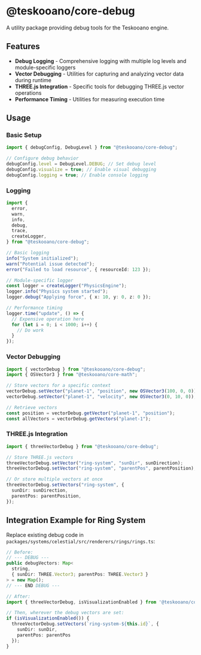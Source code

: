 # @teskooano/core-debug

A utility package providing debug tools for the Teskooano engine.

## Features

- **Debug Logging** - Comprehensive logging with multiple log levels and module-specific loggers
- **Vector Debugging** - Utilities for capturing and analyzing vector data during runtime
- **THREE.js Integration** - Specific tools for debugging THREE.js vector operations
- **Performance Timing** - Utilities for measuring execution time

## Usage

### Basic Setup

```typescript
import { debugConfig, DebugLevel } from "@teskooano/core-debug";

// Configure debug behavior
debugConfig.level = DebugLevel.DEBUG; // Set debug level
debugConfig.visualize = true; // Enable visual debugging
debugConfig.logging = true; // Enable console logging
```

### Logging

```typescript
import {
  error,
  warn,
  info,
  debug,
  trace,
  createLogger,
} from "@teskooano/core-debug";

// Basic logging
info("System initialized");
warn("Potential issue detected");
error("Failed to load resource", { resourceId: 123 });

// Module-specific logger
const logger = createLogger("PhysicsEngine");
logger.info("Physics system started");
logger.debug("Applying force", { x: 10, y: 0, z: 0 });

// Performance timing
logger.time("update", () => {
  // Expensive operation here
  for (let i = 0; i < 1000; i++) {
    // Do work
  }
});
```

### Vector Debugging

```typescript
import { vectorDebug } from "@teskooano/core-debug";
import { OSVector3 } from "@teskooano/core-math";

// Store vectors for a specific context
vectorDebug.setVector("planet-1", "position", new OSVector3(100, 0, 0));
vectorDebug.setVector("planet-1", "velocity", new OSVector3(0, 10, 0));

// Retrieve vectors
const position = vectorDebug.getVector("planet-1", "position");
const allVectors = vectorDebug.getVectors("planet-1");
```

### THREE.js Integration

```typescript
import { threeVectorDebug } from "@teskooano/core-debug";

// Store THREE.js vectors
threeVectorDebug.setVector("ring-system", "sunDir", sunDirection);
threeVectorDebug.setVector("ring-system", "parentPos", parentPosition);

// Or store multiple vectors at once
threeVectorDebug.setVectors("ring-system", {
  sunDir: sunDirection,
  parentPos: parentPosition,
});
```

## Integration Example for Ring System

Replace existing debug code in `packages/systems/celestial/src/renderers/rings/rings.ts`:

```typescript
// Before:
// --- DEBUG ---
public debugVectors: Map<
  string,
  { sunDir: THREE.Vector3; parentPos: THREE.Vector3 }
> = new Map();
// --- END DEBUG ---

// After:
import { threeVectorDebug, isVisualizationEnabled } from '@teskooano/core-debug';

// Then, wherever the debug vectors are set:
if (isVisualizationEnabled()) {
  threeVectorDebug.setVectors(`ring-system-${this.id}`, {
    sunDir: sunDir,
    parentPos: parentPos
  });
}
```
